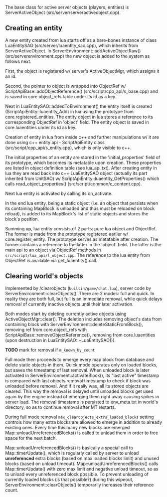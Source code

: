 The base class for active server objects (players, entities) is ServerActiveObject (src/server/serveractiveobject.cpp).

## Creating an entity

A new entity created from lua starts off as a bare-bones instance of class LuaEntitySAO (src/server/luaentity_sao.cpp), which inherits from ServerActiveObject. In ServerEnvironment::addActiveObjectRaw() (src/serverenvironment.cpp) the new object is added to the system as follows next.

First, the object is registered w/ server's ActiveObjectMgr, which assigns it an id.

Second, the pointer to object is wrapped into ObjectRef w/ ScriptApiBase::addObjectReference() (src/script/cpp_api/s_base.cpp) and is saved in core.object_refs table under its id as a key.

Next in LuaEntitySAO::addedToEnvironment() the entity itself is created (ScriptApiEntity::luaentity_Add) in lua using the prototype from core.registered\_entities. The entity object in lua stores a reference to its corresponding ObjectRef in 'object' field. The entity object is saved in core.luaentities under its id as key.

Creation of entity in lua from inside c++ and further manipulations w/ it are done using c++ entity api - ScriptApiEntity class (src/script/cpp\_api/s\_entity.cpp), which is only visible to c++.

The initial properties of an entity are stored in the 'initial\_properties' field of its prototype, which becomes its metatable upon creation. These properties are listed in object definition table (see lua_api.txt). After creating entity in lua they are read back into c++ LuaEntitySAO object (actually its part inherited from UnitSAO) w/ ScriptApiEntity::luaentity\_GetProperties() which calls read\_object\_properties() (src/script/common/c\_content.cpp).

Next lua entity is activated by calling its on_activate.

In the end lua entity, being a static object (i.e. an object that persists when its containing MapBlock is unloaded and thus must be reloaded on block reload), is added to its MapBlock's list of static objects and stores the block's position.

Summing up, lua entity consists of 2 parts: pure lua object and ObjectRef. The former is made from the prototype registered earlier w/ core.register_entity. The prototype serves as metatable after creation. The former contains a reference to the latter in the 'object' field. The latter is the main api to an object via ObjectRef methods in `src/script/lua_api/l_object.cpp`. The reference to the lua entity from ObjectRef is available via get_luaentity() call.

## Clearing world's objects

Implemented by /clearobjects (`builtin/game/chat.lua`), server code by ServerEnvironment::clearObjects(). There are 2 modes: full and quick. In reality they are both full, but full is an immediate removal, while quick delays removal of currently inactive objects until their later activation.

Both modes start by deleting currently active objects using ActiveObjectMgr::clear(). The deletion includes removing object's data from containing block with ServerEnvironment::deleteStaticFromBlock(), removing ref from core.object_refs with ScriptApiBase::removeObjectReference(), removing from core.luaentities (upon destruction in LuaEntitySAO::~LuaEntitySAO()).

**TODO** mark for removal if `m_known_by_count`

Full mode then proceeds to emerge every map block from database and delete static objects in them. Quick mode operates only on loaded blocks, but saves the timestamp of last removal. When unloaded block is later activated in ServerEnvironment::activateBlock(), its "last active" timestamp is compared with last objects removal timestamp to check if block was unloaded before removal. And if it really was, all its stored objects are cleared. This way the removal is delayed until unloaded blocks get used again by the engine instead of emerging them right away causing spikes in server load. The removal timestamp is persisted to env_meta.txt in world's directory, so as to continue removal after MT restarts.

During full mode removal `max_clearobjects_extra_loaded_blocks` setting controls how many extra blocks are allowed to emerge in addition to already existing ones. Every time this many new blocks are emerged Map::unloadUnreferencedBlocks() is called to unload them in order to free space for the next batch.

Map::unloadUnreferencedBlocks() is basically a special call to Map::timerUpdate(), which is regularly called by server to unload **unreferenced** extra blocks (based on max loaded blocks limit) and unused blocks (based on unload timeout). Map::unloadUnreferencedBlocks() calls Map::timerUpdate() with zero max limit and negative unload timeout, so as to unload every unreferenced block possible. To prevent unloading of currently loaded blocks (is that possible?) during this wipeout, ServerEnvironment::clearObjects() temporarily increases their reference count.
